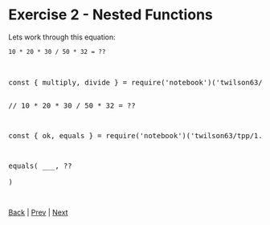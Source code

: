 # Exercise 2 - Nested Functions

Lets work through this equation:

```
10 * 20 * 30 / 50 * 32 = ??
```

<div class="tonic">
<pre>

<div id="my-element2">
const { multiply, divide } = require('notebook')('twilson63/mathfn/1.0.0')

// 10 * 20 * 30 / 50 * 32 = ??

const { ok, equals } = require('notebook')('twilson63/tpp/1.0.1')

equals(
  ___,
  ??  
)

</pre>
</div>

[Back](nested-functions) | [Prev](nfn-1) | [Next](nfn-3)
